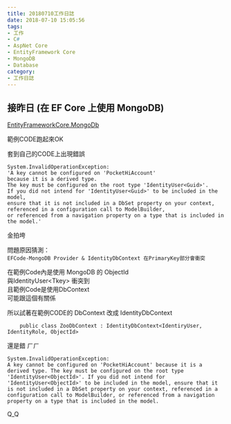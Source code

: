 ```yaml
---
title: 20180710工作日誌
date: 2018-07-10 15:05:56
tags:
- 工作
- C#
- AspNet Core
- EntityFramework Core
- MongoDB
- Database
category:
- 工作日誌
---
```

## 接昨日 (在 EF Core 上使用 MongoDB) ##

[EntityFrameworkCore.MongoDb](https://github.com/crhairr/EntityFrameworkCore.MongoDb)

範例CODE跑起來OK

套到自己的CODE上出現錯誤

```
System.InvalidOperationException: 
'A key cannot be configured on 'PocketHiAccount'
because it is a derived type.
The key must be configured on the root type 'IdentityUser<Guid>'. 
If you did not intend for 'IdentityUser<Guid>' to be included in the model, 
ensure that it is not included in a DbSet property on your context, 
referenced in a configuration call to ModelBuilder, 
or referenced from a navigation property on a type that is included in the model.'
```

金拍垮

問題原因猜測：  
`EFCode-MongoDB Provider & IdentityDbContext 在PrimaryKey部分會衝突`  

在範例Code內是使用 MongoDB 的 ObjectId  
與IdentityUser\<Tkey> 衝突到  
且範例Code是使用DbContext   
可能跟這個有關係

所以試著在範例CODE的 DbContext 改成 IdentityDbContext  

```
    public class ZooDbContext : IdentityDbContext<IdentiryUser, IdentityRole, ObjectId>
```
還是錯 ㄏㄏ

```
System.InvalidOperationException: 
A key cannot be configured on 'PocketHiAccount' because it is a derived type. The key must be configured on the root type 'IdentityUser<ObjectId>'. If you did not intend for 'IdentityUser<ObjectId>' to be included in the model, ensure that it is not included in a DbSet property on your context, referenced in a configuration call to ModelBuilder, or referenced from a navigation property on a type that is included in the model.
```

Q_Q